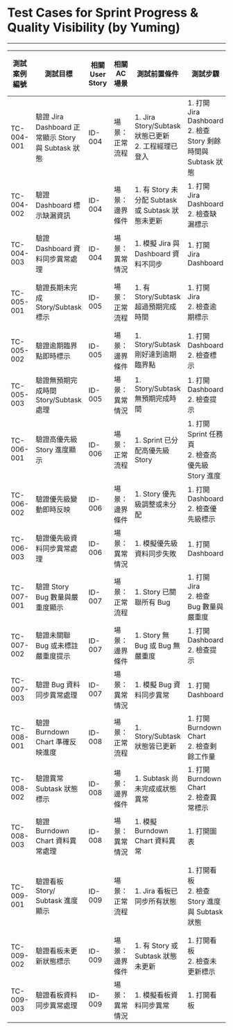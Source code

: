 # Test Cases for Sprint Progress & Quality Visibility (by Yuming)

---

| 測試案例編號 | 測試目標 | 相關 User Story | 相關 AC 場景 | 測試前置條件 | 測試步驟 | 預期結果 | 測試資料 | 測試類型 | 自動化程度 |
|---|---|---|---|---|---|---|---|---|---|
| TC-004-001 | 驗證 Jira Dashboard 正常顯示 Story 與 Subtask 狀態 | ID-004 | 場景：正常流程 | 1. Jira Story/Subtask 狀態已更新<br>2. 工程經理已登入 | 1. 打開 Jira Dashboard<br>2. 檢查 Story 剩餘時間與 Subtask 狀態 | 1. 顯示所有 Story 剩餘時間<br>2. 顯示所有 Subtask 狀態 | Story: S-001, Subtask: ST-001 | 功能測試 | 全自動（E2E） |
| TC-004-002 | 驗證 Dashboard 標示缺漏資訊 | ID-004 | 場景：邊界條件 | 1. 有 Story 未分配 Subtask 或 Subtask 狀態未更新 | 1. 打開 Jira Dashboard<br>2. 檢查缺漏標示 | 1. 缺漏 Story/Subtask 有明顯標示<br>2. 顯示補全提示 | Story: S-002 | 邊界測試 | 全自動（E2E） |
| TC-004-003 | 驗證 Dashboard 資料同步異常處理 | ID-004 | 場景：異常情況 | 1. 模擬 Jira 與 Dashboard 資料不同步 | 1. 打開 Jira Dashboard | 1. 顯示同步失敗訊息<br>2. 顯示支援指引 | 無 | 異常測試 | 全自動（E2E） |
| TC-005-001 | 驗證長期未完成 Story/Subtask 標示 | ID-005 | 場景：正常流程 | 1. 有 Story/Subtask 超過預期完成時間 | 1. 打開 Jira<br>2. 檢查逾期標示 | 1. 長期未完成 Story/Subtask 有標示<br>2. 顯示協助提示 | Story: S-003, Subtask: ST-003 | 功能測試 | 全自動（E2E） |
| TC-005-002 | 驗證逾期臨界點即時標示 | ID-005 | 場景：邊界條件 | 1. Story/Subtask 剛好達到逾期臨界點 | 1. 打開 Dashboard<br>2. 檢查標示 | 1. 臨界項目即時標示<br>2. 無遺漏 | Story: S-004 | 邊界測試 | 全自動（E2E） |
| TC-005-003 | 驗證無預期完成時間 Story/Subtask 處理 | ID-005 | 場景：異常情況 | 1. Story/Subtask 無預期完成時間 | 1. 打開 Dashboard<br>2. 檢查提示 | 1. 顯示需補全預期完成時間提示<br>2. 不誤判逾期 | Story: S-005 | 異常測試 | 全自動（E2E） |
| TC-006-001 | 驗證高優先級 Story 進度顯示 | ID-006 | 場景：正常流程 | 1. Sprint 已分配高優先級 Story | 1. 打開 Sprint 任務頁<br>2. 檢查高優先級 Story 進度 | 1. 顯示高優先級 Story 進度<br>2. 團隊專注於重要任務 | Story: S-006 | 功能測試 | 全自動（E2E） |
| TC-006-002 | 驗證優先級變動即時反映 | ID-006 | 場景：邊界條件 | 1. Story 優先級調整或未分配 | 1. 打開 Dashboard<br>2. 檢查優先級標示 | 1. 優先級變動即時反映<br>2. 未分配有標示 | Story: S-007 | 邊界測試 | 全自動（E2E） |
| TC-006-003 | 驗證優先級資料同步異常處理 | ID-006 | 場景：異常情況 | 1. 模擬優先級資料同步失敗 | 1. 打開 Dashboard | 1. 顯示同步異常訊息<br>2. 顯示修正建議 | 無 | 異常測試 | 全自動（E2E） |
| TC-007-001 | 驗證 Story Bug 數量與嚴重度顯示 | ID-007 | 場景：正常流程 | 1. Story 已關聯所有 Bug | 1. 打開 Jira<br>2. 檢查 Bug 數量與嚴重度 | 1. 顯示每個 Story 的 Bug 數量與嚴重度<br>2. 可評估品質 | Story: S-008, Bug: B-001 | 功能測試 | 全自動（E2E） |
| TC-007-002 | 驗證未關聯 Bug 或未標註嚴重度提示 | ID-007 | 場景：邊界條件 | 1. Story 無 Bug 或 Bug 無嚴重度 | 1. 打開 Dashboard<br>2. 檢查提示 | 1. 顯示需補全 Bug 關聯或嚴重度提示 | Story: S-009 | 邊界測試 | 全自動（E2E） |
| TC-007-003 | 驗證 Bug 資料同步異常處理 | ID-007 | 場景：異常情況 | 1. 模擬 Bug 資料同步異常 | 1. 打開 Dashboard | 1. 顯示同步失敗訊息<br>2. 顯示重新整理建議 | 無 | 異常測試 | 全自動（E2E） |
| TC-008-001 | 驗證 Burndown Chart 準確反映進度 | ID-008 | 場景：正常流程 | 1. Story/Subtask 狀態皆已更新 | 1. 打開 Burndown Chart<br>2. 檢查剩餘工作量 | 1. 圖表準確反映進度 | Story: S-010 | 功能測試 | 全自動（E2E） |
| TC-008-002 | 驗證異常 Subtask 狀態標示 | ID-008 | 場景：邊界條件 | 1. Subtask 尚未完成或狀態異常 | 1. 打開 Burndown Chart<br>2. 檢查異常標示 | 1. 圖表標示異常區段<br>2. 顯示補全提示 | Subtask: ST-011 | 邊界測試 | 全自動（E2E） |
| TC-008-003 | 驗證 Burndown Chart 資料異常處理 | ID-008 | 場景：異常情況 | 1. 模擬 Burndown Chart 資料異常 | 1. 打開圖表 | 1. 顯示資料異常訊息<br>2. 顯示修正建議 | 無 | 異常測試 | 全自動（E2E） |
| TC-009-001 | 驗證看板 Story/ Subtask 進度顯示 | ID-009 | 場景：正常流程 | 1. Jira 看板已同步所有狀態 | 1. 打開看板<br>2. 檢查 Story 進度與 Subtask 狀態 | 1. 顯示每個 Story 進度（未開始、進行中、待驗收、已完成）<br>2. 顯示所有 Subtask 狀態 | Story: S-012, Subtask: ST-012 | 功能測試 | 全自動（E2E） |
| TC-009-002 | 驗證看板未更新狀態標示 | ID-009 | 場景：邊界條件 | 1. 有 Story 或 Subtask 狀態未更新 | 1. 打開看板<br>2. 檢查未更新標示 | 1. 標示需補全狀態項目<br>2. 顯示負責人提示 | Story: S-013 | 邊界測試 | 全自動（E2E） |
| TC-009-003 | 驗證看板資料同步異常處理 | ID-009 | 場景：異常情況 | 1. 模擬看板資料同步異常 | 1. 打開看板 | 1. 顯示同步失敗訊息<br>2. 顯示支援指引 | 無 | 異常測試 | 全自動（E2E） |
